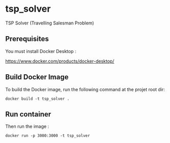 # tsp_solver
TSP Solver (Travelling Salesman Problem)

## Prerequisites
You must install Docker Desktop :

https://www.docker.com/products/docker-desktop/

## Build Docker Image

To build the Docker image, run the following command at the projet root dir:

``docker build -t tsp_solver .``

## Run container

Then run the image :

``docker run -p 3000:3000 -t tsp_solver``
